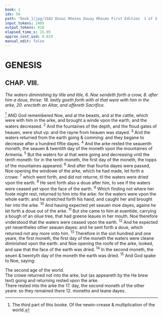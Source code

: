 ```yaml
---
book: 1
idx: 56
path: "book_1/jpg/1582 Douai Rheims Douay Rheims First Edition  1 of 3 1609 Old Testament.pdf-56.jpg"
input_tokens: 2405
output_tokens: 818
elapsed_time_s: 15.05
approx_cost_usd: 0.019
manual_edit: false
---
```

# GENESIS

## CHAP. VIII.

*The waters diminishing by litle and litle, 6. Noe sendeth forth a crow, 8. after him a doue, thrise: 18. lastly goeth forth with al that were with him in the arke, 20. erecteth an Altar, and offereth Sacrifice.*

[^1] AND God remembered Noe, and al the beasts, and al the cattle, which were with him in the arke, and brought a winde vpon the earth, and the waters decreased. <sup>2</sup> And the fountaines of the depth, and the floud gates of heauen, were shut vp: and the rayne from heauen was stayed. <sup>3</sup> And the waters returned from the earth going & comming: and they begane to decrease after a hundred fiftie dayes. <sup>4</sup> And the arke rested the seauenth moneth, the seauen & twentith day of the moneth vpon the mountaines of Armenia. <sup>5</sup> But the waters for al that were going and decreasing vntil the tenth moneth: for in the tenth moneth, the first day of the moneth, the topps of the mountaines appeared. <sup>6</sup> And after that fourtie dayes were passed, Noe opening the windowe of the arke, which he had made, let forth a crowe: <sup>7</sup> which went forth, and did not returne, til the waters were dried vpon the earth. <sup>8</sup> He sent forth also a doue after him, to see if the waters were ceased yet vpon the face of the earth. <sup>9</sup> Which finding not where her foote might rest, returned to him into the arke: for the waters were vpon the whole earth: and he stretched forth his hand, and caught her and brought her into the arke. <sup>10</sup> And hauing expected yet seauen moe dayes, againe he let forth a doue out of the arke. <sup>11</sup> But she came to him at euentide, carrying a bough of an oliue tree, that had greene leaues in her mouth. Noe therefore vnderstood that the waters were ceased vpon the earth. <sup>12</sup> And he expected yet neuertheles other seauen dayes: and he sent forth a doue, which returned not any more vnto him. <sup>13</sup> Therefore in the sixt hundred and one yeare, the first moneth, the first day of the moneth the waters were cleane diminished vpon the earth: and Noe opening the roofe of the arke, looked, and saw that the face of the earth was dried. <sup>14</sup> In the second moneth, the seuen & twentyth day of the moneth the earth was dried. <sup>15</sup> And God spake to Noe, saying:

[^1]: The third part of this booke. Of the newin-crease & multiplication of the world.

<aside>The second age of the world.</aside>

<aside>The crowe returned not into the arke, but (as appeareth by the He brew text) going and returning rested vpon the arke.</aside>

<aside>There rested into the arke the 17. day, the second moneth of the other yeare: so they remained there 12. moneths and teane dayes.</aside>